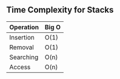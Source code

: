 ## Time Complexity for Stacks
| Operation  | Big O  |
| ------------ | ------------ |
| Insertion | O(1) |
| Removal | O(1) |
| Searching | O(n) |
| Access | O(n) |